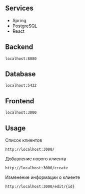 ## Services
+ Spring
+ PostgreSQL
+ React

## Backend
```shell
localhost:8080
```
## Database
```shell
localhost:5432
```
## Frontend
```shell
localhost:3000
```
## Usage
Список клиентов 
```shell
http://localhost:3000/
```

Добавление нового клиента
```shell
http://localhost:3000/create
```

Изменение информации о клиенте
```shell
http://localhost:3000/edit/{id}
```

